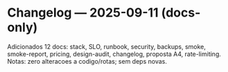 # Changelog — 2025-09-11 (docs-only)
Adicionados 12 docs: stack, SLO, runbook, security, backups, smoke, smoke-report, pricing, design-audit, changelog, proposta A4, rate-limiting.
Notas: zero alteracoes a codigo/rotas; sem deps novas.
